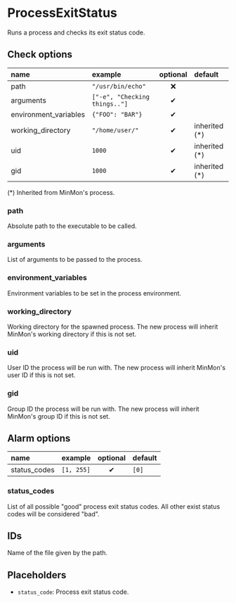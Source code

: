 # ProcessExitStatus
Runs a process and checks its exit status code.

## Check options
| name | example | optional | default |
|:---|:---|:---:|:---|
| path | `"/usr/bin/echo"` | ❌ | |
| arguments | `["-e", "Checking things.."]` | ✔ | |
| environment_variables | `{"FOO": "BAR"}` | ✔ | |
| working_directory | `"/home/user/"` | ✔ | inherited (\*) |
| uid | `1000` | ✔ | inherited (*) |
| gid | `1000` | ✔ | inherited (*) |

(\*) Inherited from MinMon's process.

### path
Absolute path to the executable to be called.

### arguments
List of arguments to be passed to the process.

### environment_variables
Environment variables to be set in the process environment.

### working_directory
Working directory for the spawned process.
The new process will inherit MinMon's working directory if this is not set.

### uid
User ID the process will be run with.
The new process will inherit MinMon's user ID if this is not set.

### gid
Group ID the process will be run with.
The new process will inherit MinMon's group ID if this is not set.

## Alarm options
| name | example | optional | default |
|:---|:---|:---:|:---|
| status_codes | `[1, 255]` | ✔ | `[0]` |

### status_codes
List of all possible "good" process exit status codes.
All other exist status codes will be considered "bad".

## IDs
Name of the file given by the path.

## Placeholders
- `status_code`: Process exit status code.
